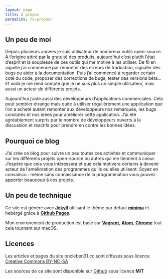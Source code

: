 ```yaml
---
layout: page
title: À propos
permalink: /a-propos/
---
```


## Un peu de moi

Depuis plusieurs années je suis utilisateur de nombreux outils open-source. A l’origine attiré par la gratuité des produits, aujourd’hui c’est plutôt l’état d’esprit et la souplesse de ces outils qui me motive à les utiliser. De fil en aiguille j’ai commencé par remonter des erreurs de traduction, signaler des bugs ou aider à la documentation. Puis j’ai commencé à regarder certain coté du code, proposer des corrections de bugs, tester des versions béta… Et voilà je me rend compte que je ne suis plus un simple utilisateur, mais aussi un acteur de différents projets.

Aujourd’hui j’aide aussi des développeurs d’applications commerciales. Cela peut sembler étrange mais quite à utiliser régulièrement une application que l’on a acheté autant remonter aux développeurs nos remarques, les bugs constatés et nos idées pour améliorer cette application. J’ai été agréablement surpris par le nombre de développeurs ouverts à la discussion et réactifs pour prendre en contre les bonnes idées.

## Pourquoi ce blog

J’ai crée ce blog pour suivre un peu toutes ces activités et communiquer sur les différents projets open-source ou autres qui me tiennent à coeur. J’espère que cela vous intéressera et que cela motivera certains à devenir acteur de l’amélioration des programmes qu’ils ou elles utilisent. Soyez en convaincu : même sans connaissance de la programmation vous pouvez apporter beaucoup à ces projets.

## Un peu de technique

Ce site est généré avec [__Jekyll__](https://jekyllrb.com) utilisant le thème par defaut [__minima__](https://github.com/jekyll/minima) et hebérgé grâce à [__Github Pages__](https://pages.github.com/).

Mon environement de production est basé sur [__Vagrant__](https://www.vagrantup.com/), [__Atom__](https://atom.io/), [__Chrome__](https://www.google.fr/intl/fr/chrome/browser/desktop/index.html) tout cela tournant sur macOS.

## Licences

Les articles et pages du site oncleben31.cc sont diffusés sous licence [Creative Commons BY-NC-SA](http://creativecommons.org/licenses/by-nc-sa/3.0/deed.fr)

Les sources de ce site sont disponible sur [Github](https://github.com/oncleben31/oncleben31.cc) sous licence __MIT__
